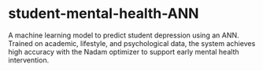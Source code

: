 # student-mental-health-ANN
A machine learning model to predict student depression using an ANN. Trained on academic, lifestyle, and psychological data, the system achieves high accuracy with the Nadam optimizer to support early mental health intervention.
